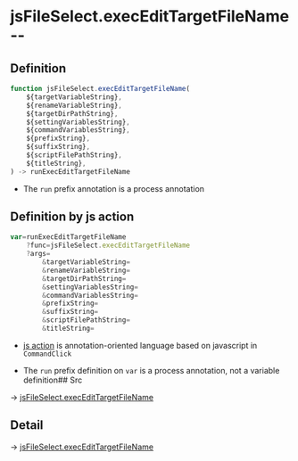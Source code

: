 # jsFileSelect.execEditTargetFileName--

## Definition

```js.js
function jsFileSelect.execEditTargetFileName(
	${targetVariableString},
	${renameVariableString},
	${targetDirPathString},
	${settingVariablesString},
	${commandVariablesString},
	${prefixString},
	${suffixString},
	${scriptFilePathString},
	${titleString},
) -> runExecEditTargetFileName
```

- The `run` prefix annotation is a process annotation
## Definition by js action

```js.js
var=runExecEditTargetFileName
	?func=jsFileSelect.execEditTargetFileName
	?args=
		&targetVariableString=
		&renameVariableString=
		&targetDirPathString=
		&settingVariablesString=
		&commandVariablesString=
		&prefixString=
		&suffixString=
		&scriptFilePathString=
		&titleString=
```

- [js action](#) is annotation-oriented language based on javascript in `CommandClick`

- The `run` prefix definition on `var` is a process annotation, not a variable definition## Src

-> [jsFileSelect.execEditTargetFileName](https://github.com/puutaro/CommandClick/blob/master/app/src/main/java/com/puutaro/commandclick/fragment_lib/terminal_fragment/js_interface/edit/JsFileSelect.kt#L34)

## Detail

-> [jsFileSelect.execEditTargetFileName](https://github.com/puutaro/CommandClick/blob/master/md/developer/js_interface/details/edit/JsFileSelect/execEditTargetFileName.md)
